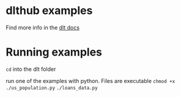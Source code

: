 # dlthub examples

Find more info in the [dlt docs](https://dlthub.com/docs)

# Running examples

`cd` into the dlt folder

run one of the examples with python.  Files are executable `chmod +x`
`./us_population.py`
`./loans_data.py`
